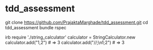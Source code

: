 # tdd_assessment

git clone https://github.com/PrajaktaMarghade/tdd_assessment.git
cd tdd_assessment
bundle
rspec

irb
require './string_calculator'
calculator = StringCalculator.new
calculator.add("1,2") # => 3
calculator.add("//;\n1;2") # => 3